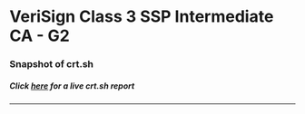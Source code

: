 # VeriSign Class 3 SSP Intermediate CA - G2
### Snapshot of crt.sh
##### Click [here](https://crt.sh/?q=55DBB3CF4794566B479F13B32D2399FDB622F45A4C2C4AB1739E74B9ECC9BEBC) for a live crt.sh report

---
